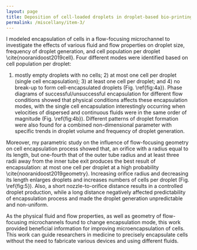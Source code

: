 ```yaml
---
layout: page
title: Deposition of cell-loaded droplets in droplet-based bio-printing systems
permalink: /miscellany/item-3/
---
```


<!-- MathJax -->
<script defer type="text/javascript" id="MathJax-script" src="https://cdn.jsdelivr.net/npm/mathjax@3.1.2/es5/tex-mml-chtml.js"></script>
<script defer src="https://polyfill.io/v3/polyfill.min.js?features=es6"></script>

I modeled encapsulation of cells in a flow-focusing microchannel to investigate the effects of various fluid and flow properties on droplet size, frequency 
of droplet generation, and cell population per droplet \cite{nooranidoost2019cell}. Four different modes were identified based on cell population per droplet:
1) mostly empty droplets with no cells; 2) at most one cell per droplet (single cell encapsulation); 3) at least one cell per droplet; and 4) no break-up to 
form cell-encapsulated droplets (Fig. \ref{fig:4a}). Phase diagrams of successful/unsuccessful encapsulation for different flow conditions showed that
physical conditions affects these encapsulation modes, with the single cell encapsulation interestingly occurring when velocities of dispersed and continuous 
fluids were in the same order of magnitude (Fig. \ref{fig:4b}). Different patterns of droplet formation were also found for a combined non-dimensional 
parameter with specific trends in droplet volume and frequency of droplet generation.



Moreover, my parametric study on the influence of flow-focusing geometry on cell encapsulation process showed that, an orifice with a radius equal 
to its length, but one-fourth that of the outer tube radius and at least three radii away from the inner tube exit produces the best result of encapsulation: 
at most one cell per droplet at a high probability \cite{nooranidoost2019geometry}. Increasing orifice radius and decreasing its length enlarges droplets and
increases numbers of cells per droplet (Fig. \ref{fig:5}). Also, a short nozzle-to-orifice distance results in a controlled droplet production, while a long 
distance negatively affected predictability of encapsulation process and made the droplet generation unpredictable and non-uniform. 

As the physical fluid and flow properties, as well as geometry of flow-focusing microchannels found to change encapsulation mode, this work provided beneficial
information for improving microencapsulation of cells.  This work can guide researchers in medicine to precisely encapsulate cells without the need to fabricate
various devices and using different fluids. 
